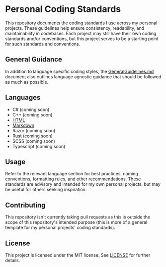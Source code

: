 # Personal Coding Standards

This repository documents the coding standards I use across my personal projects. These guidelines help ensure consistency, readability, and maintainability in codebases. Each project may still have their own coding standards and/or conventions, but this project serves to be a starting point for such standards and conventions.

## General Guidance

In addition to language specific coding styles, the [GeneralGuidelines.md](docs/GeneralGuidelines.md) document also outlines language agnostic guidance that should be followed as much as possible.

## Languages

- C# (coming soon)
- C++ (coming soon)
- [HTML](docs/Languages/HTML.md)
- [Markdown](docs/Languages/Markdown.md)
- Razor (coming soon)
- Rust (coming soon)
- SCSS (coming soon)
- Typescript (coming soon)

## Usage

Refer to the relevant language section for best practices, naming conventions, formatting rules, and other recommendations. These standards are advisory and intended for my own personal projects, but may be useful for others seeking inspiration.

## Contributing

This repository isn't currently taking pull requests as this is outside the scope of this repository's intended purpose (this is more of a general template for my personal projects' coding standards).

## License

This project is licensed under the MIT license. See [LICENSE](LICENSE) for further details.
